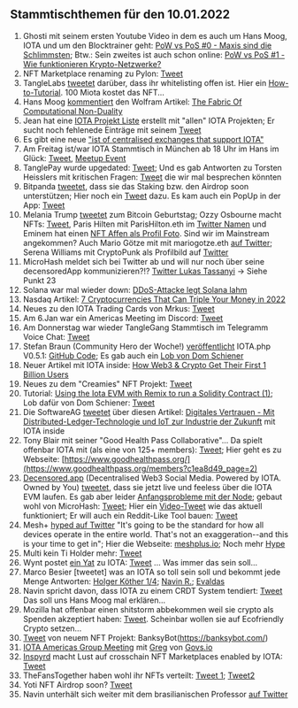 ## Stammtischthemen für den 10.01.2022

1. Ghosti mit seinem ersten Youtube Video in dem es auch um Hans Moog, IOTA und um den Blocktrainer geht: [PoW vs PoS #0 - Maxis sind die Schlimmsten](https://www.youtube.com/watch?v=CYFMdQq2i1o); Btw.: Sein zweites ist auch schon online: [PoW vs PoS #1 - Wie funktionieren Krypto-Netzwerke?](https://www.youtube.com/watch?v=0aTnNCEXUs8)
2. NFT Marketplace renaming zu Pylon: [Tweet](https://twitter.com/NFTIOTA/status/1478106770555944965?s=20)
3. TangleLabs [tweetet](https://twitter.com/Tangle_Labs/status/1478103812397219844?s=20) darüber, dass ihr whitelisting offen ist. Hier ein [How-to-Tutorial](https://nft.tanglelabs.io/info). 100 Miota kostet das NFT... 
4. Hans Moog [kommentiert](https://twitter.com/hus_qy/status/1478122122857877507?s=20) den Wolfram Artikel: [The Fabric Of Computational Non-Duality](https://medium.com/@parecejacob/the-fabric-of-computational-non-duality-227b2daa6ba3)
5. Jean hat eine [IOTA Projekt Liste](https://docs.google.com/spreadsheets/d/1YVdj1iyclMZPoNFFPtEvVvIA4JmskuSfQ_B8cNxkOcw/edit#gid=0) erstellt mit "allen" IOTA Projekten; Er sucht noch fehlenede Einträge mit seinem [Tweet](https://twitter.com/Odd_Kesson/status/1478133195254161413?s=20)
6. Es gibt eine neue ["ist of centralised exchanges that support IOTA"](https://iotaguide.notion.site/List-of-centralised-exchanges-that-support-IOTA-ad3772e3c30949dd9391c53dd3b0caac)
7. Am Freitag ist/war IOTA Stammtisch in München ab 18 Uhr im Hans im Glück: [Tweet](https://twitter.com/IotaMunchen/status/1478287268372697089?s=20), [Meetup Event](https://www.meetup.com/de-DE/IOTA-Muc/events/282490433)
8. TanglePay wurde upgedated: [Tweet](https://twitter.com/tanglepaycom/status/1478201682391871490?s=20); Und es gab Antworten zu Torsten Heisslers mit kritischen Fragen: [Tweet](https://twitter.com//status/1478243696197910530?s=20) die wir mal besprechen könnten
9. Bitpanda [tweetet](https://twitter.com/bitpanda/status/1478324756243963904?s=20), dass sie das Staking bzw. den Airdrop soon unterstützen; Hier noch ein [Tweet](https://twitter.com/bitpanda/status/1478324756243963904?t=b2QFq9nN0Avw_Cq-d0xjsQ) dazu. Es kam auch ein PopUp in der App: [Tweet](https://twitter.com/cryptoninja___/status/1478828891275808769?s=20)
10. Melania Trump [tweetet](https://twitter.com/MELANIATRUMP/status/1478129577402765317?s=20) zum Bitcoin Geburtstag; Ozzy Osbourne macht NFTs: [Tweet](https://twitter.com/OzzyOsbourne/status/1478112053223067648?s=20), Paris Hilten mit ParisHilton.eth im [Twitter Namen](https://twitter.com/ParisHilton) und Eminem hat einen [NFT Affen als Profil Foto](https://twitter.com/Eminem). Sind wir im Mainstream angekommen? Auch Mario Götze mit mit mariogotze.eth [auf Twitter](https://twitter.com/MarioGoetze); Serena Williams mit CryptoPunk als Profilbild auf [Twitter](https://twitter.com/serenawilliams)
11. MicroHash meldet sich bei Twitter ab und will nur noch über seine decensoredApp kommunizieren?!? [Twitter Lukas Tassanyi](https://twitter.com/micro_hash) -> Siehe Punkt 23
12. Solana war mal wieder down: [DDoS-Attacke legt Solana lahm](https://www.btc-echo.de/schlagzeilen/breaking-ddos-attacke-legt-solana-lahm-132260/)
13. Nasdaq Artikel: [7 Cryptocurrencies That Can Triple Your Money in 2022](https://www.nasdaq.com/articles/7-cryptocurrencies-that-can-triple-your-money-in-2022)
14. Neues zu den IOTA Trading Cards von Mrkus: [Tweet](https://twitter.com/FranklMarkus/status/1478803345154449415?s=20)
15. Am 6.Jan war ein Americas Meeting im Discord: [Tweet](https://twitter.com/gregmart/status/1478778985068654595?s=20)
16. Am Donnerstag war wieder TangleGang Stammtisch im Telegramm Voice Chat: [Tweet](https://twitter.com/GangTangleTalk/status/1478729740152459266?s=20)
17. Stefan Braun (Community Hero der Woche!) [veröffentlicht](https://twitter.com/IOTAphp/status/1478765205786177536?t=5ODZfNcMC5nl4RcHXnQUcg&s=19) IOTA.php V0.5.1: [GitHub Code](https://github.com/iota-community/iota.php); Es gab auch ein [Lob von Dom Schiener](https://twitter.com/DomSchiener/status/1478795037773385729?s=20)
18. Neuer Artikel mit IOTA inside: [How Web3 & Crypto Get Their First 1 Billion Users](https://sefear.medium.com/how-web3-crypto-get-their-first-1-billion-users-966253e98ea0)
19. Neues zu dem "Creamies" NFT Projekt: [Tweet](https://twitter.com/iotacreamies/status/1478696915609038855?s=20)
20. Tutorial: [Using the Iota EVM with Remix to run a Solidity Contract (1)](https://buidlassembly.com/iota_evm_remix_solidity_1.html); Lob dafür von Dom Schiener: [Tweet](https://twitter.com/DomSchiener/status/1478671313355091973?s=20)
21. Die SoftwareAG [tweetet](https://twitter.com/SoftwareAG_D/status/1478761469735022596?s=20) über diesen Artikel: [Digitales Vertrauen - Mit Distributed-Ledger-Technologie und IoT zur Industrie der Zukunft](https://www.industry-of-things.de/mit-distributed-ledger-technologie-und-iot-zur-industrie-der-zukunft-a-1080361/) mit IOTA inside
22. Tony Blair mit seiner "Good Health Pass Collaborative"... Da spielt offenbar IOTA mit (als eine von 125+ members): [Tweet](https://twitter.com/CryptoVolk2017/status/1478730415573721089?s=20); Hier geht es zu Webseite: [https://www.goodhealthpass.org/](https://www.goodhealthpass.org/members?c1ea8d49_page=2)
23. [Decensored.app](https://decensored.app/) (Decentralised Web3 Social Media. Powered by IOTA. Owned by You) [tweetet](https://twitter.com/decensored_app/status/1479002614108930049?s=20), dass sie jetzt live und feeless über die IOTA EVM laufen. Es gab aber leider [Anfangsprobleme mit der Node](https://twitter.com/decensored_app/status/1479009068111085568?s=20); gebaut wohl von MicroHash: [Tweet](https://twitter.com/decensored_app/status/1479023892345892865?s=20); Hier ein [Video-Tweet](https://twitter.com/decensored_app/status/1479034224745365508?s=20) wie das aktuell funktioniert; Er will auch ein Reddit-Like Tool bauen: [Tweet](https://twitter.com/decensored_app/status/1479361341676789760?s=20)
24. Mesh+ [hyped auf Twitter](https://twitter.com/iotaMESH/status/1478685708508225539?s=20) "It's going to be the standard for how all devices operate in the entire world. That's not an exaggeration--and this is your time to get in"; Hier die Webseite: [meshplus.io](https://meshplus.io/); Noch mehr [Hype](https://twitter.com/iotaMESH/status/1479421053881356289?s=20)
25. Multi kein Ti Holder mehr: [Tweet](https://twitter.com/multifolio/status/1479000533377564675?s=20)
26. Wynt postet [ein Yat](https://y.at/☁💎🦋💎☁) zu IOTA: [Tweet](https://twitter.com/wynt_tnyw/status/1478796215164841987?s=20) ... Was immer das sein soll...
27. Marco Besier [tweetet] was an IOTA so toll sein soll und bekommt jede Menge Antworten: [Holger Köther 1/4](https://twitter.com/HolgerKoether/status/1478994063064014850?s=20); [Navin R.](https://twitter.com/navinram999/status/1479013493076643842?s=20); [Evaldas](https://twitter.com/lunfardo314/status/1479403329373491203?s=20)
28. Navin spricht davon, dass IOTA zu einem CRDT System tendiert: [Tweet](https://twitter.com/navinram999/status/1479191058537926662?s=20) Das soll uns Hans Moog mal erklären...
29. Mozilla hat offenbar einen shitstorm abbekommen weil sie crypto als Spenden akzeptiert haben: [Tweet](https://twitter.com/mozilla/status/1479143340159422468?s=20). Scheinbar wollen sie auf Ecofriendly Crypto setzen...
30. [Tweet](https://twitter.com/banksybots/status/1478873385052610560?s=20) von neuem NFT Projekt: BanksyBot(https://banksybot.com/)
31. [IOTA Americas Group Meeting](https://www.youtube.com/watch?v=rbeDT4NdcO8&feature=youtu.be) mit [Greg](https://twitter.com/gregmart/status/1478803689225609217) von [Govs.io](govs.io)
32. [Inspyrd](https://inspyrd.io/) macht Lust auf crosschain NFT Marketplaces enabled by IOTA: [Tweet](https://twitter.com/inspyrdNFT/status/1478711454580846602?s=20)
33. TheFansTogether haben wohl ihr NFTs verteilt: [Tweet 1](https://twitter.com/TheFansTogether/status/1479231151629815809?s=20); [Tweet2](https://twitter.com/TheFansTogether/status/1479231660394745856?s=20)
34. Yoti NFT Airdrop soon? [Tweet](https://twitter.com/lexienft/status/1479427751748808711?s=20)
35. Navin unterhält sich weiter mit dem brasilianischen Professor [auf Twitter](https://twitter.com/navinram999/status/1479455763223306240?s=20)
